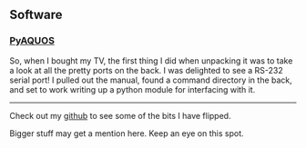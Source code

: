 <!-- 
.. title: Personal Projects
.. slug: projects
.. date: 2013/03/27 15:07:20
.. tags: 
.. link: 
.. description: 
-->

## Software
### [PyAQUOS](http://github.com/bwkeller/pyaquos)
So, when I bought my TV, the first thing I did when unpacking it was to take
a look at all the pretty ports on the back.  I was delighted to see a RS-232
serial port!  I pulled out the manual, found a command directory in the back,
and set to work writing up a python module for interfacing with it.

***
Check out my [github](http://github.com/bwkeller) to see some of the bits I have flipped.

Bigger stuff may get a mention here.  Keep an eye on this spot.
